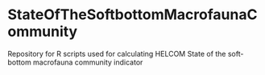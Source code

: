 # StateOfTheSoftbottomMacrofaunaCommunity
Repository for R scripts used for calculating HELCOM State of the soft-bottom macrofauna community indicator
